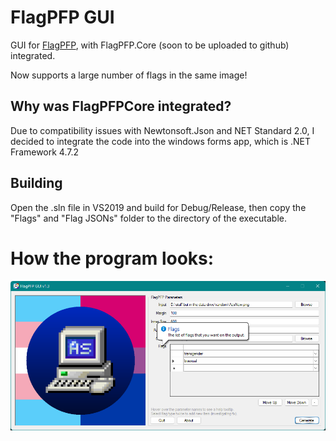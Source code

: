 # FlagPFP GUI
GUI for [FlagPFP](https://github.com/AestheticalZ/FlagPFP), with FlagPFP.Core (soon to be uploaded to github) integrated.

Now supports a large number of flags in the same image!

## Why was FlagPFPCore integrated?
Due to compatibility issues with Newtonsoft.Json and NET Standard 2.0, I decided to integrate the code into the windows forms app, which is .NET Framework 4.7.2

## Building
Open the .sln file in VS2019 and build for Debug/Release, then copy the "Flags" and "Flag JSONs" folder to the directory of the executable.

# How the program looks:
![example](readmepic.png)
